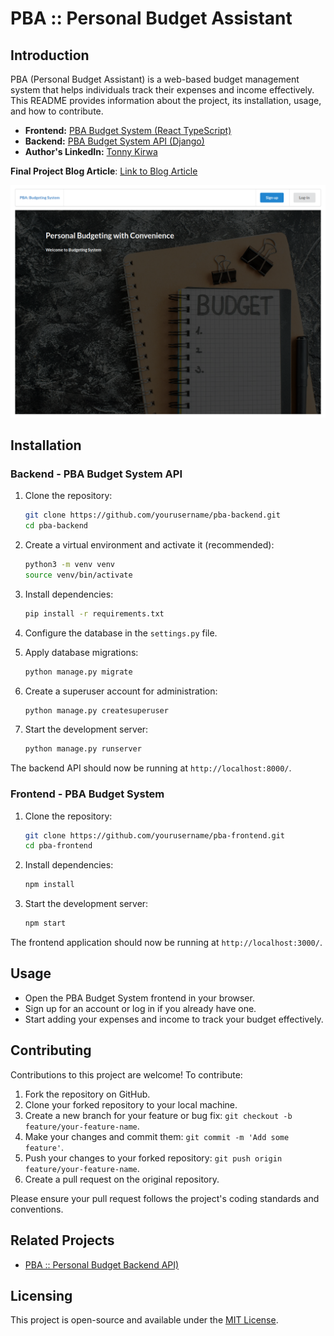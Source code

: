 # PBA :: Personal Budget Assistant

## Introduction

PBA (Personal Budget Assistant) is a web-based budget management system that helps individuals track their expenses and income effectively. This README provides information about the project, its installation, usage, and how to contribute.

- **Frontend:** [PBA Budget System (React TypeScript)](https://www.realmigo.tech/)
- **Backend:** [PBA Budget System API (Django)](https://api.realmigo.tech/admin/)
- **Author's LinkedIn:** [Tonny Kirwa](https://www.linkedin.com/in/tonny-kirwa-957ba0104/)

**Final Project Blog Article**: [Link to Blog Article](https://www.example.com/blog)

![PBA Screenshot](https://raw.githubusercontent.com/tkirwa/pda_dj_frontend/main/src/assets/images/pda_screenshot_2023_09_13_11_03_48.png)

## Installation

### Backend - PBA Budget System API

1. Clone the repository:

   ```bash
   git clone https://github.com/yourusername/pba-backend.git
   cd pba-backend
   ```

2. Create a virtual environment and activate it (recommended):

   ```bash
   python3 -m venv venv
   source venv/bin/activate
   ```

3. Install dependencies:

   ```bash
   pip install -r requirements.txt
   ```

4. Configure the database in the `settings.py` file.

5. Apply database migrations:

   ```bash
   python manage.py migrate
   ```

6. Create a superuser account for administration:

   ```bash
   python manage.py createsuperuser
   ```

7. Start the development server:

   ```bash
   python manage.py runserver
   ```

The backend API should now be running at `http://localhost:8000/`.

### Frontend - PBA Budget System

1. Clone the repository:

   ```bash
   git clone https://github.com/yourusername/pba-frontend.git
   cd pba-frontend
   ```

2. Install dependencies:

   ```bash
   npm install
   ```

3. Start the development server:

   ```bash
   npm start
   ```

The frontend application should now be running at `http://localhost:3000/`.

## Usage

- Open the PBA Budget System frontend in your browser.
- Sign up for an account or log in if you already have one.
- Start adding your expenses and income to track your budget effectively.

## Contributing

Contributions to this project are welcome! To contribute:

1. Fork the repository on GitHub.
2. Clone your forked repository to your local machine.
3. Create a new branch for your feature or bug fix: `git checkout -b feature/your-feature-name`.
4. Make your changes and commit them: `git commit -m 'Add some feature'`.
5. Push your changes to your forked repository: `git push origin feature/your-feature-name`.
6. Create a pull request on the original repository.

Please ensure your pull request follows the project's coding standards and conventions.

## Related Projects

- [PBA :: Personal Budget Backend API)](https://github.com/tkirwa/pba_dj_backend)

## Licensing

This project is open-source and available under the [MIT License](LICENSE).
